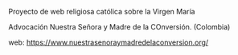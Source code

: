 Proyecto de web religiosa católica sobre la Virgen María

Advocación Nuestra Señora y Madre de la COnversión. (Colombia)

web:
https://www.nuestrasenoraymadredelaconversion.org/
